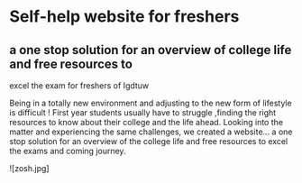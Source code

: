 # Self-help website for freshers


## a one stop solution for an overview of college life and free resources to
excel the exam for freshers of Igdtuw
 

Being in a totally new environment and adjusting to the new form of lifestyle is difficult ! First year students usually have to struggle ,finding the right 
resources to know about their college and the life ahead. Looking into the matter and experiencing the same challenges, we created a website... a one stop solution
for an overview of the college life and free resources to excel the exams and coming journey.


![zosh.jpg]
